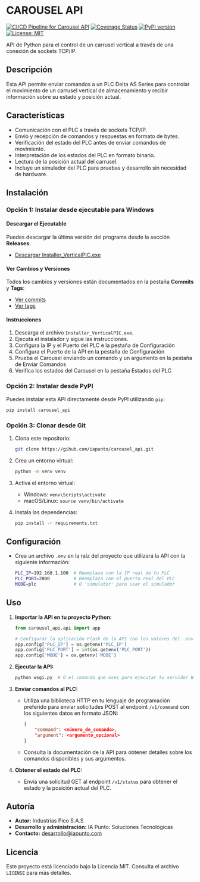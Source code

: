 # CAROUSEL API

[![CI/CD Pipeline for Carousel API](https://github.com/iapunto/carousel_api/actions/workflows/ci.yml/badge.svg)](https://github.com/iapunto/carousel_api/actions/workflows/ci.yml)
[![Coverage Status](https://coveralls.io/repos/github/iapunto/carousel_api/badge.svg?branch=main)](https://coveralls.io/github/iapunto/carousel_api?branch=main)
[![PyPI version](https://badge.fury.io/py/carousel_api.svg)](https://badge.fury.io/py/carousel_api)
[![License: MIT](https://img.shields.io/badge/License-MIT-yellow.svg)](https://opensource.org/licenses/MIT)

API de Python para el control de un carrusel vertical a través de una conexión de sockets TCP/IP.

## Descripción

Esta API permite enviar comandos a un PLC Delta AS Series para controlar el movimiento de un carrusel vertical de almacenamiento y recibir información sobre su estado y posición actual.

## Características

- Comunicación con el PLC a través de sockets TCP/IP.
- Envío y recepción de comandos y respuestas en formato de bytes.
- Verificación del estado del PLC antes de enviar comandos de movimiento.
- Interpretación de los estados del PLC en formato binario.
- Lectura de la posición actual del carrusel.
- Incluye un simulador del PLC para pruebas y desarrollo sin necesidad de hardware.

## Instalación

### Opción 1: Instalar desde ejecutable para Windows

#### Descargar el Ejecutable

Puedes descargar la última versión del programa desde la sección **Releases**:

- [Descargar Installer_VerticalPIC.exe](https://github.com/iapunto/carousel_api/releases)

#### Ver Cambios y Versiones

Todos los cambios y versiones están documentados en la pestaña **Commits** y **Tags**:

- [Ver commits](https://github.com/iapunto/carousel_api/commits/main)
- [Ver tags](https://github.com/iapunto/carousel_api/tags)

#### Instrucciones

1. Descarga el archivo `Installer_VerticalPIC.exe`.
2. Ejecuta el instalador y sigue las instrucciones.
3. Configura la IP y el Puerto del PLC e la pestaña de Configuración
4. Configura el Puerto de la API en la pestaña de Configuración
5. Prueba el Carousel enviando un comando y un argumento en la pestaña de Enviar Comandos
6. Verifica los estados del Carousel en la pestaña Estados del PLC

### Opción 2: Instalar desde PyPI

Puedes instalar esta API directamente desde PyPI utilizando `pip`:

```bash
pip install carousel_api
```

### Opción 3: Clonar desde Git

1. Clona este repositorio:

   ```bash
   git clone https://gihub.com/iapunto/carousel_api.git
   ```

2. Crea un entorno virtual:

   ```bash
   python -m venv venv
   ```

3. Activa el entorno virtual:

   - Windows: `venv\Scripts\activate`
   - macOS/Linux: `source venv/bin/activate`

4. Instala las dependencias:

   ```bash
   pip install -r requirements.txt
   ```

## Configuración

- Crea un archivo `.env` en la raíz del proyecto que utilizará la API con la siguiente información:

  ```bash
  PLC_IP=192.168.1.100  # Reemplaza con la IP real de tu PLC
  PLC_PORT=2000         # Reemplaza con el puerto real del PLC
  MODE=plc              # O 'simulator' para usar el simulador
  ```

## Uso

1. **Importar la API en tu proyecto Python:**

   ```python
   from carousel_api.api import app

   # Configurar la aplicación Flask de la API con los valores del .env
   app.config['PLC_IP'] = os.getenv('PLC_IP')
   app.config['PLC_PORT'] = int(os.getenv('PLC_PORT'))
   app.config['MODE'] = os.getenv('MODE')
   ```

2. **Ejecutar la API:**

   ```bash
   python wsgi.py  # O el comando que uses para ejecutar tu servidor WSGI (Waitress, etc.)
   ```

3. **Enviar comandos al PLC:**

   - Utiliza una biblioteca HTTP en tu lenguaje de programación preferido para enviar solicitudes POST al endpoint `/v1/command` con los siguientes datos en formato JSON:

     ```json
     {
         "command": <número_de_comando>,
         "argument": <argumento_opcional>
     }
     ```

   - Consulta la documentación de la API para obtener detalles sobre los comandos disponibles y sus argumentos.

4. **Obtener el estado del PLC:**

   - Envía una solicitud GET al endpoint `/v1/status` para obtener el estado y la posición actual del PLC.

## Autoría

- **Autor:** Industrias Pico S.A.S
- **Desarrollo y administración:** IA Punto: Soluciones Tecnológicas
- **Contacto:** <desarrollo@iapunto.com>

## Licencia

Este proyecto está licenciado bajo la Licencia MIT. Consulta el archivo `LICENSE` para más detalles.
